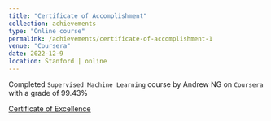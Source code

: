 ```yaml
---
title: "Certificate of Accomplishment"
collection: achievements
type: "Online course"
permalink: /achievements/certificate-of-accomplishment-1
venue: "Coursera"
date: 2022-12-9
location: Stanford | online
---
```


Completed `Supervised Machine Learning` course by Andrew NG on `Coursera` with a grade of 99.43%

[Certificate of Excellence](https://drive.google.com/file/d/1IyOK2nneMIMQxuxObxT4tNMoKvXca0yU/view)
